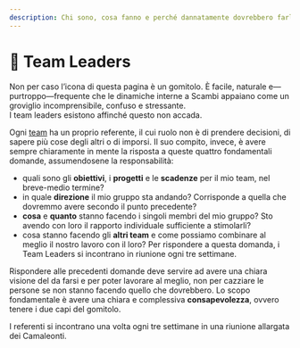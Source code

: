 ```yaml
---
description: Chi sono, cosa fanno e perché dannatamente dovrebbero farlo
---
```


# 🧶 Team Leaders

Non per caso l’icona di questa pagina è un gomitolo. È facile, naturale e—purtroppo—frequente che le dinamiche interne a Scambi appaiano come un groviglio incomprensibile, confuso e stressante.\
I team leaders esistono affinché questo non accada.

Ogni [team](teams.md) ha un proprio referente, il cui ruolo non è di prendere decisioni, di sapere più cose degli altri o di imporsi. Il suo compito, invece, è avere sempre chiaramente in mente la risposta a queste quattro fondamentali domande, assumendosene la responsabilità:

* quali sono gli **obiettivi**, i **progetti** e le **scadenze** per il mio team, nel breve-medio termine?
* in quale **direzione** il mio gruppo sta andando? Corrisponde a quella che dovremmo avere secondo il punto precedente?
* **cosa** e **quanto** stanno facendo i singoli membri del mio gruppo? Sto avendo con loro il rapporto individuale sufficiente a stimolarli?
* cosa stanno facendo gli **altri team** e come possiamo combinare al meglio il nostro lavoro con il loro? Per rispondere a questa domanda, i Team Leaders si incontrano in riunione ogni tre settimane.

Rispondere alle precedenti domande deve servire ad avere una chiara visione del da farsi e per poter lavorare al meglio, non per cazziare le persone se non stanno facendo quello che dovrebbero. Lo scopo fondamentale è avere una chiara e complessiva **consapevolezza**, ovvero tenere i due capi del gomitolo.

I referenti si incontrano una volta ogni tre settimane in una riunione allargata dei Camaleonti.

